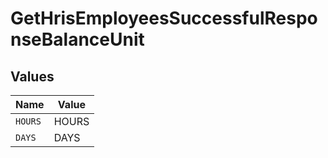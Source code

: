 # GetHrisEmployeesSuccessfulResponseBalanceUnit


## Values

| Name    | Value   |
| ------- | ------- |
| `HOURS` | HOURS   |
| `DAYS`  | DAYS    |